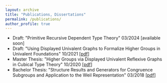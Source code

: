 ```yaml
---
layout: archive
title: "Publications, Dissertations"
permalink: /publications/
author_profile: true
---
```

* Draft: "Primitive Recursive Dependent Type Theory" 03/2024 [available soon]
* Draft: "Using Displayed Univalent Graphs to Formalize Higher Groups in Univalent Foundations" 10/2021 [[pdf](/files/durgs.pdf)]
* Master Thesis: "Higher Groups via Displayed Univalent Reflexive Graphs in Cubical Type Theory" 10/2020 [[pdf](/files/master.pdf)]
* Bachelor Thesis: "Structure Results and Generators for Congruence Subgroups and Application to the Weil Representation" 03/2018 [[pdf](/files/bachelor.pdf)]